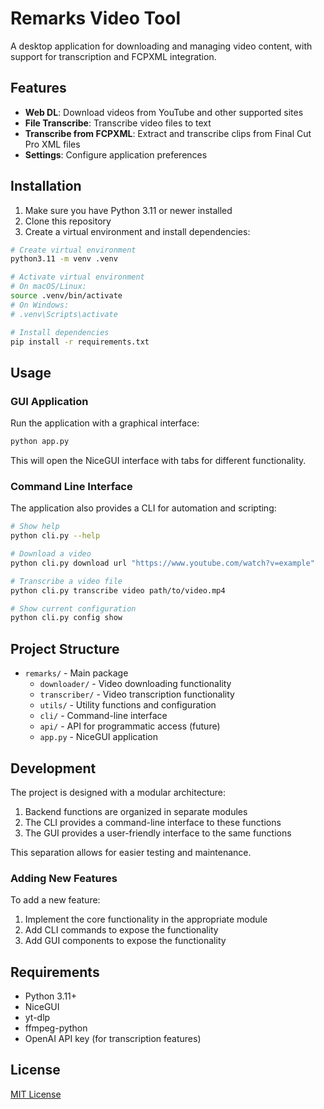 # Remarks Video Tool

A desktop application for downloading and managing video content, with support for transcription and FCPXML integration.

## Features

- **Web DL**: Download videos from YouTube and other supported sites
- **File Transcribe**: Transcribe video files to text
- **Transcribe from FCPXML**: Extract and transcribe clips from Final Cut Pro XML files
- **Settings**: Configure application preferences

## Installation

1. Make sure you have Python 3.11 or newer installed
2. Clone this repository
3. Create a virtual environment and install dependencies:

```bash
# Create virtual environment
python3.11 -m venv .venv

# Activate virtual environment
# On macOS/Linux:
source .venv/bin/activate
# On Windows:
# .venv\Scripts\activate

# Install dependencies
pip install -r requirements.txt
```

## Usage

### GUI Application

Run the application with a graphical interface:

```bash
python app.py
```

This will open the NiceGUI interface with tabs for different functionality.

### Command Line Interface

The application also provides a CLI for automation and scripting:

```bash
# Show help
python cli.py --help

# Download a video
python cli.py download url "https://www.youtube.com/watch?v=example"

# Transcribe a video file
python cli.py transcribe video path/to/video.mp4

# Show current configuration
python cli.py config show
```

## Project Structure

- `remarks/` - Main package
  - `downloader/` - Video downloading functionality
  - `transcriber/` - Video transcription functionality
  - `utils/` - Utility functions and configuration
  - `cli/` - Command-line interface
  - `api/` - API for programmatic access (future)
  - `app.py` - NiceGUI application

## Development

The project is designed with a modular architecture:

1. Backend functions are organized in separate modules
2. The CLI provides a command-line interface to these functions
3. The GUI provides a user-friendly interface to the same functions

This separation allows for easier testing and maintenance.

### Adding New Features

To add a new feature:

1. Implement the core functionality in the appropriate module
2. Add CLI commands to expose the functionality
3. Add GUI components to expose the functionality

## Requirements

- Python 3.11+
- NiceGUI
- yt-dlp
- ffmpeg-python
- OpenAI API key (for transcription features)

## License

[MIT License](LICENSE) 